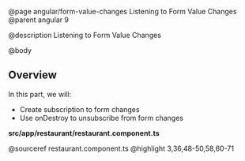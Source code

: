 @page angular/form-value-changes Listening to Form Value Changes
@parent angular 9

@description Listening to Form Value Changes

@body

## Overview

In this part, we will:

- Create subscription to form changes
- Use onDestroy to unsubscribe from form changes

__src/app/restaurant/restaurant.component.ts__

@sourceref restaurant.component.ts
@highlight 3,36,48-50,58,60-71
